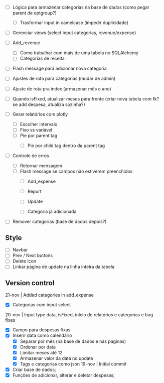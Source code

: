 - [ ] Lógica para armazenar categorias na base de dados (como pegar parent de optgroup?)
    - [ ] Trasformar input in camelcase (impedir duplicidade)
- [ ] Gerenciar views (select input categorias, revenue/expense)
- [ ] Add_revenue
    - [ ] Como trabalhar com mais de uma tabela no SQLAlchemy
    - [ ] Categorias de receita
- [ ] Flash message para adicionar nova categoria
- [ ] Ajustes de rota para categorias (mudar de admin)
- [ ] Ajuste de rota pra index (armazenar mês e ano)
- [ ] Quando isFixed, atualizar meses para frente (criar nova tabela com fk? se add despesa, atualiza sozinha?)


- [ ] Gerar relatórios com plotly
    - [ ] Escolher intervalo
    - [ ] Fixo vs variável
    - [ ] Pie por parent tag
        - [ ] Pie por child tag dentro da parent tag


- [ ] Controle de erros
    - [ ] Retornar mensagem
    - [ ] Flash message se campos não estiverem preenchidos
        - [ ] Add_expense
        - [ ] Report
        - [ ] Update
        - [ ] Categoria já adicionada


- [ ] Remover categorias (base de dados depois?)
## Style

- [ ] Navbar
- [ ] Prev / Next buttons
- [ ] Delete Icon
- [ ] Linkar página de update na linha inteira da tabela

## Version control 
21-nov | Added categories in add_expense
- [x] Categorias com input select

20-nov | Input type data, isFixed, início de relatórios e categorias e bug fixes 
- [x] Campo para despesas fixas
- [x] Inserir data como calendário
    - [x] Separar por mês (na base de dados e nas páginas)
    - [x] Ordenar por data
    - [x] Limitar meses até 12
    - [x] Armazenar valor da data no update
    - [x] Tags e categorias como json
19-nov | Initial commit 
- [x] Criar base de dados;
- [x] Funções de adicionar, alterar e deletar despesas;
